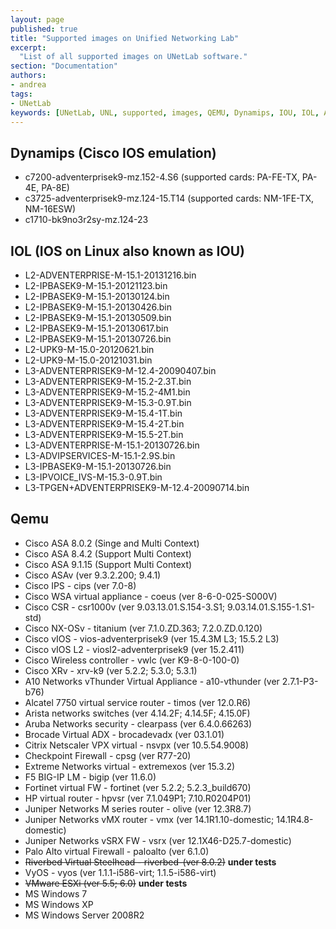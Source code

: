 ```yaml
---
layout: page
published: true
title: "Supported images on Unified Networking Lab"
excerpt:
  "List of all supported images on UNetLab software."
section: "Documentation"
authors:
- andrea
tags:
- UNetLab
keywords: [UNetLab, UNL, supported, images, QEMU, Dynamips, IOU, IOL, ASA, ASAv, XR, TiMOS, F5]
---
```

## Dynamips (Cisco IOS emulation)

* c7200-adventerprisek9-mz.152-4.S6 (supported cards: PA-FE-TX, PA-4E, PA-8E)
* c3725-adventerprisek9-mz.124-15.T14 (supported cards: NM-1FE-TX, NM-16ESW)
* c1710-bk9no3r2sy-mz.124-23

## IOL (IOS on Linux also known as IOU)

* L2-ADVENTERPRISE-M-15.1-20131216.bin
* L2-IPBASEK9-M-15.1-20121123.bin
* L2-IPBASEK9-M-15.1-20130124.bin
* L2-IPBASEK9-M-15.1-20130426.bin
* L2-IPBASEK9-M-15.1-20130509.bin
* L2-IPBASEK9-M-15.1-20130617.bin
* L2-IPBASEK9-M-15.1-20130726.bin
* L2-UPK9-M-15.0-20120621.bin
* L2-UPK9-M-15.0-20121031.bin
* L3-ADVENTERPRISEK9-M-12.4-20090407.bin
* L3-ADVENTERPRISEK9-M-15.2-2.3T.bin
* L3-ADVENTERPRISEK9-M-15.2-4M1.bin
* L3-ADVENTERPRISEK9-M-15.3-0.9T.bin
* L3-ADVENTERPRISEK9-M-15.4-1T.bin
* L3-ADVENTERPRISEK9-M-15.4-2T.bin
* L3-ADVENTERPRISEK9-M-15.5-2T.bin
* L3-ADVENTERPRISE-M-15.1-20130726.bin
* L3-ADVIPSERVICES-M-15.1-2.9S.bin
* L3-IPBASEK9-M-15.1-20130726.bin
* L3-IPVOICE_IVS-M-15.3-0.9T.bin
* L3-TPGEN+ADVENTERPRISEK9-M-12.4-20090714.bin

## Qemu

* Cisco ASA 8.0.2 (Singe and Multi Context)
* Cisco ASA 8.4.2 (Support Multi Context)
* Cisco ASA 9.1.15 (Support Multi Context)
* Cisco ASAv (ver 9.3.2.200; 9.4.1)
* Cisco IPS - cips (ver 7.0-8)
* Cisco WSA virtual appliance - coeus (ver 8-6-0-025-S000V)
* Cisco CSR - csr1000v (ver 9.03.13.01.S.154-3.S1; 9.03.14.01.S.155-1.S1-std)
* Cisco NX-OSv - titanium (ver 7.1.0.ZD.363; 7.2.0.ZD.0.120)
* Cisco vIOS - vios-adventerprisek9 (ver 15.4.3M L3; 15.5.2 L3)
* Cisco vIOS L2 - viosl2-adventerprisek9 (ver 15.2.411)
* Cisco Wireless controller - vwlc (ver K9-8-0-100-0)
* Cisco XRv - xrv-k9 (ver 5.2.2; 5.3.0; 5.3.1)
* A10 Networks vThunder Virtual Appliance - a10-vthunder (ver 2.7.1-P3-b76)
* Alcatel 7750 virtual service router - timos (ver 12.0.R6)
* Arista networks switches (ver 4.14.2F; 4.14.5F; 4.15.0F)
* Aruba Networks security - clearpass (ver 6.4.0.66263)
* Brocade Virtual ADX - brocadevadx (ver 03.1.01)
* Citrix Netscaler VPX virtual - nsvpx (ver 10.5.54.9008)
* Checkpoint Firewall - cpsg (ver R77-20)
* Extreme Networks virtual - extremexos (ver 15.3.2)
* F5 BIG-IP LM - bigip (ver 11.6.0)
* Fortinet virtual FW - fortinet (ver 5.2.2; 5.2.3_build670)
* HP virtual router - hpvsr (ver 7.1.049P1; 7.10.R0204P01)
* Juniper Networks M series router - olive (ver 12.3R8.7)
* Juniper Networks vMX router - vmx (ver 14.1R1.10-domestic; 14.1R4.8-domestic)
* Juniper Networks vSRX FW - vsrx (ver 12.1X46-D25.7-domestic)
* Palo Alto virtual Firewall - paloalto (ver 6.1.0)
* <del>Riverbed Virtual Steelhead - riverbed-(ver 8.0.2)</del> <strong>under tests</strong>
* VyOS - vyos (ver 1.1.1-i586-virt; 1.1.5-i586-virt)
* <del>VMware ESXi (ver 5.5; 6.0)</del> <strong>under tests</strong>
* MS Windows 7
* MS Windows XP
* MS Windows Server 2008R2
